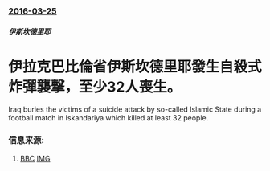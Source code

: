 ### [2016-03-25](/news/2016/03/25/index.md)

##### 伊斯坎德里耶
# 伊拉克巴比倫省伊斯坎德里耶發生自殺式炸彈襲撃，至少32人喪生。 

Iraq buries the victims of a suicide attack by so-called Islamic State during a football match in Iskandariya which killed at least 32 people.


### 信息来源:

1. [BBC](http://www.bbc.co.uk/news/world-middle-east-35904425) [IMG](https://ichef.bbci.co.uk/news/1024/branded_news/11C8D/production/_88954827_7ddc17f5-de02-4bbb-9bd6-2e9b2ec1295e.jpg)
